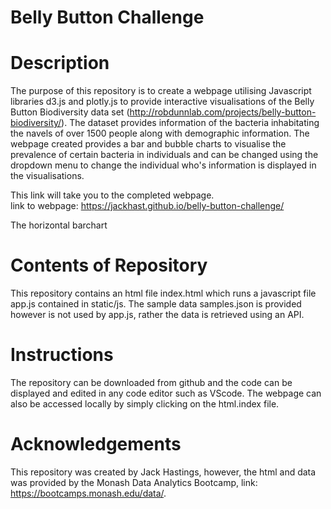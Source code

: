 # Belly Button Challenge

# Description

The purpose of this repository is to create a webpage utilising Javascript libraries d3.js and plotly.js to provide interactive visualisations of the Belly Button Biodiversity data set (http://robdunnlab.com/projects/belly-button-biodiversity/). The dataset provides information of the bacteria inhabitating the navels of over 1500 people along with demographic information. The webpage created provides a bar and bubble charts to visualise the prevalence of certain bacteria in individuals and can be changed using the dropdown menu to change the individual who's information is displayed in the visualisations. 

This link will take you to the completed webpage. <br>
link to webpage: https://jackhast.github.io/belly-button-challenge/


The horizontal barchart 

# Contents of Repository 

This repository contains an html file index.html which runs a javascript file app.js contained in static/js.
The sample data samples.json is provided however is not used by app.js, rather the data is retrieved using an API.

# Instructions

The repository can be downloaded from github and the code can be displayed and edited in any code editor such as VScode. The webpage can also be accessed locally by simply clicking on the html.index file. 

# Acknowledgements

This repository was created by Jack Hastings, however, the html and data was provided by the Monash Data Analytics Bootcamp, link: https://bootcamps.monash.edu/data/.
